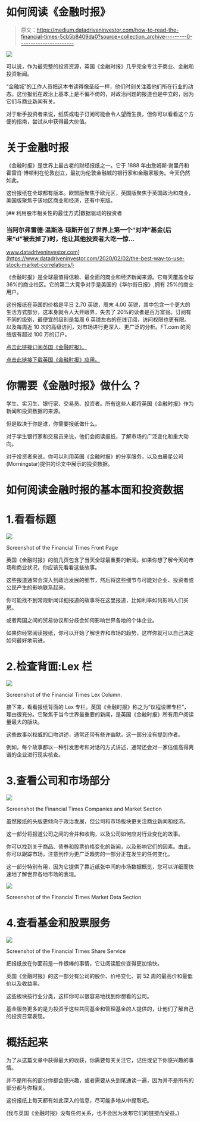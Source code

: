 # 如何阅读《金融时报》

> 原文：<https://medium.datadriveninvestor.com/how-to-read-the-financial-times-5cb5b8409da0?source=collection_archive---------0----------------------->

![](img/49624f7426213d04992e162c762b0a1a.png)

可以说，作为最完整的投资资源，英国《金融时报》几乎完全专注于商业、金融和投资新闻。

“金融城”的工作人员把这本书读得像圣经一样，他们时刻关注着他们所在行业的动态。这份报纸在政治上基本上是不偏不倚的，对政治问题的报道也是中立的，因为它们与商业新闻有关。

对于新手投资者来说，纸质或电子订阅可能会令人望而生畏，但你可以看看这个方便的指南，尝试从中获得最大价值。

# 关于金融时报

《金融时报》是世界上最古老的财经报纸之一。它于 1888 年由詹姆斯·谢里丹和霍雷肖·博顿利在伦敦创立，最初为伦敦金融城的银行家和金融家服务。今天仍然如此。

这份报纸在全球都有版本。欧盟版聚焦于欧元区，英国版聚焦于英国政治和商业，美国版聚焦于该地区商业和经济，还有中东版。

[](https://www.datadriveninvestor.com/2020/02/02/the-best-way-to-use-stock-market-correlations/) [## 利用股市相关性的最佳方式|数据驱动的投资者

### 当阿尔弗雷德·温斯洛·琼斯开创了世界上第一个“对冲”基金(后来“d”被去掉了)时，他让其他投资者大吃一惊…

www.datadriveninvestor.com](https://www.datadriveninvestor.com/2020/02/02/the-best-way-to-use-stock-market-correlations/) 

《金融时报》是全球最值得信赖、最全面的商业和经济新闻来源。它每天覆盖全球 36%的商业社区。它的第二大竞争对手是美国的《华尔街日报》,拥有 25%的商业用户。

这份报纸在英国的价格是平日 2.70 英镑，周末 4.00 英镑，其中包含一个更大的生活方式部分，这本身就令人大开眼界，失去了 20%的读者是百万富翁。订阅有不同的级别，最便宜的级别是每周 6 英镑左右的在线订阅，访问权限也更有限。以及每周近 10 次的高级访问，对市场进行更深入、更广泛的分析。FT.com 的网络版有超过 100 万的订户。

[点击此链接订阅英国《金融时报》。](https://www.ft.com/products)

[点击此链接下载英国《金融时报》应用。](https://www.ft.com/tour/apps)

# 你需要《金融时报》做什么？

学生、实习生、银行家、交易员、投资者。所有这些人都将英国《金融时报》作为新闻和投资数据的来源。

但是取决于你是谁，你需要报纸做什么。

对于学生银行家和交易员来说，他们会阅读报纸，了解市场的广泛变化和重大动向。

对于投资者来说，你可以利用英国《金融时报》的分享服务，以及由晨星公司(Morningstar)提供的论文中展示的投资数据。

# 如何阅读金融时报的基本面和投资数据

# 1.看看标题

![](img/4b287e47c6192126b211ba0d00509796.png)

Screenshot of the Financial Times Front Page

英国《金融时报》的前几页包含了当天全球最重要的新闻。如果你想了解今天的市场和商业状况，你应该先看看这些故事。

这些报道通常会深入到政治发展的细节，然后将这些细节与可能对企业、投资者或公民产生的影响联系起来。

你可能找不到常规新闻详细报道的故事将在这里报道，比如利率如何影响人们买房。

或者两国之间的贸易协议和分歧会如何影响世界各地的个体企业。

如果你经常阅读报纸，你可以开始了解世界和市场的趋势，这样你就可以自己决定如何最好地前进。

# 2.检查背面:Lex 栏

![](img/38f77cf88c94743f0b4521cc43100fbc.png)

Screenshot of the Financial Times Lex Column.

接下来，看看报纸背面的 Lex 专栏。英国《金融时报》称之为“议程设置专栏”，理由很充分。它聚焦于当今世界最重要的新闻，是英国《金融时报》所有用户阅读量最大的版块。

这些故事以权威的口吻讲述，通常还带有些许幽默。这一部分没有提到作者。

例如，每个故事都以一种引发思考和对话的方式讲述，通常还会对一家估值高得离谱的企业进行现实核查。

# 3.查看公司和市场部分

![](img/7eb452b62b356480e9ddeaecc123c2a5.png)

Screenshot the Financial Times Companies and Market Section

虽然报纸的头版更倾向于政治发展，但公司和市场版块更关注商业新闻和经济。

这一部分将报道公司之间的合并和收购，以及公司如何应对行业变化的故事。

你可以找到关于商品、债券和股票价格变化的新闻，以及影响它们的因素。由此，你可以跟踪市场，注意到作为更广泛趋势的一部分正在发生的任何变化。

这一部分特别有用，因为它提供了靠近纸张中间的市场数据概览，您可以详细而快速地了解世界各地市场的表现。

![](img/c770d0bf4a73a42b4904cd88a82c2125.png)

Screenshot of the Financial Times Market Data Section

# 4.查看基金和股票服务

![](img/6ca03f0c9378c4558e6a2b05f4ebd194.png)

Screenshot of the Financial Times Share Service

把报纸放在你面前是一件很棒的事情，它让阅读股价变得更加愉快。

英国《金融时报》的这一部分有公司的股价、价格变化、前 52 周的最高价和最低价以及收益率。

这些板块按行业分类，这样你可以很容易地找到你想看的公司。

基金服务更多的是为投资于这些共同基金和管理基金的人提供的，让他们了解自己的投资日常表现。

# 概括起来

为了从这篇文章中获得最大的收获，你需要每天关注它，记住或记下你感兴趣的事情。

并不是所有的部分你都会感兴趣，或者需要从头到尾通读一遍，因为并不是所有的部分都与你相关。

这份报纸上每天都有如此深入的信息，尽可能多地从中提取吧。

(我与英国《金融时报》没有任何关系，也不会因为发布它们的链接而受益。)